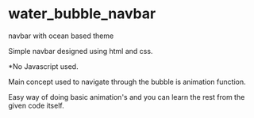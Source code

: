 # water_bubble_navbar
navbar with ocean based theme

Simple navbar designed using html and css.

*No Javascript used.

Main concept used to navigate through the bubble is animation function.

Easy way of doing basic animation's and you can learn the rest from the given code itself.
